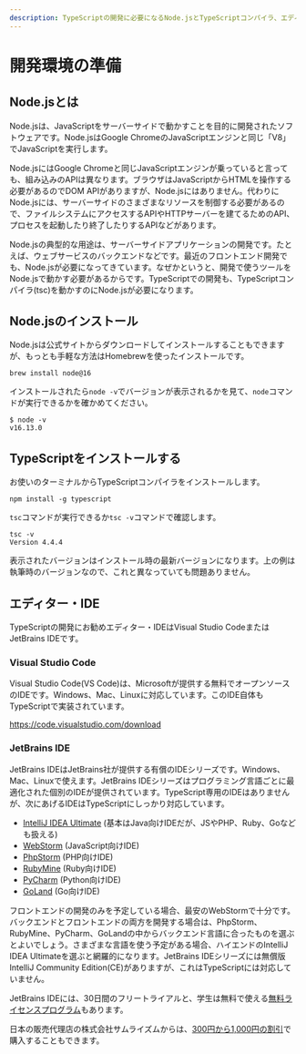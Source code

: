 ```yaml
---
description: TypeScriptの開発に必要になるNode.jsとTypeScriptコンパイラ、エディタをインストールしましょう。
---
```


# 開発環境の準備

## Node.jsとは

Node.jsは、JavaScriptをサーバーサイドで動かすことを目的に開発されたソフトウェアです。Node.jsはGoogle ChromeのJavaScriptエンジンと同じ「V8」でJavaScriptを実行します。

Node.jsにはGoogle Chromeと同じJavaScriptエンジンが乗っていると言っても、組み込みのAPIは異なります。ブラウザはJavaScriptからHTMLを操作する必要があるのでDOM APIがありますが、Node.jsにはありません。代わりにNode.jsには、サーバーサイドのさまざまなリソースを制御する必要があるので、ファイルシステムにアクセスするAPIやHTTPサーバーを建てるためのAPI、プロセスを起動したり終了したりするAPIなどがあります。

Node.jsの典型的な用途は、サーバーサイドアプリケーションの開発です。たとえば、ウェブサービスのバックエンドなどです。最近のフロントエンド開発でも、Node.jsが必要になってきています。なぜかというと、開発で使うツールをNode.jsで動かす必要があるからです。TypeScriptでの開発も、TypeScriptコンパイラ(tsc)を動かすのにNode.jsが必要になります。

## Node.jsのインストール

Node.jsは公式サイトからダウンロードしてインストールすることもできますが、もっとも手軽な方法はHomebrewを使ったインストールです。

```text
brew install node@16
```

インストールされたら`node -v`でバージョンが表示されるかを見て、`node`コマンドが実行できるかを確かめてください。

```text
$ node -v
v16.13.0
```

## TypeScriptをインストールする

お使いのターミナルからTypeScriptコンパイラをインストールします。

```text
npm install -g typescript
```

`tsc`コマンドが実行できるか`tsc -v`コマンドで確認します。

```text
tsc -v
Version 4.4.4
```

表示されたバージョンはインストール時の最新バージョンになります。上の例は執筆時のバージョンなので、これと異なっていても問題ありません。

## エディター・IDE

TypeScriptの開発にお勧めエディター・IDEはVisual Studio CodeまたはJetBrains IDEです。

### Visual Studio Code

Visual Studio Code(VS Code)は、Microsoftが提供する無料でオープンソースのIDEです。Windows、Mac、Linuxに対応しています。このIDE自体もTypeScriptで実装されています。

https://code.visualstudio.com/download

### JetBrains IDE

JetBrains IDEはJetBrains社が提供する有償のIDEシリーズです。Windows、Mac、Linuxで使えます。JetBrains IDEシリーズはプログラミング言語ごとに最適化された個別のIDEが提供されています。TypeScript専用のIDEはありませんが、次にあげるIDEはTypeScriptにしっかり対応しています。

- [IntelliJ IDEA Ultimate](https://www.jetbrains.com/idea/) (基本はJava向けIDEだが、JSやPHP、Ruby、Goなども扱える)
- [WebStorm](https://www.jetbrains.com/webstorm/) (JavaScript向けIDE)
- [PhpStorm](https://www.jetbrains.com/phpstorm/) (PHP向けIDE)
- [RubyMine](https://www.jetbrains.com/ruby/) (Ruby向けIDE)
- [PyCharm](https://www.jetbrains.com/pycharm/) (Python向けIDE)
- [GoLand](https://www.jetbrains.com/go/) (Go向けIDE)

フロントエンドの開発のみを予定している場合、最安のWebStormで十分です。バックエンドとフロントエンドの両方を開発する場合は、PhpStorm、RubyMine、PyCharm、GoLandの中からバックエンド言語に合ったものを選ぶとよいでしょう。さまざまな言語を使う予定がある場合、ハイエンドのIntelliJ IDEA Ultimateを選ぶと網羅的になります。JetBrains IDEシリーズには無償版IntelliJ Community Edition(CE)がありますが、これはTypeScriptには対応していません。

JetBrains IDEには、30日間のフリートライアルと、学生は無料で使える[無料ライセンスプログラム](https://www.jetbrains.com/community/education/#students)もあります。

日本の販売代理店の株式会社サムライズムからは、[300円から1,000円の割引](https://secure.samuraism.com/referral/8BF59FFA232F45460DFA1635194C68B6)で購入することもできます。
